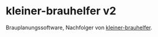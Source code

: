 # kleiner-brauhelfer v2
Brauplanungssoftware, Nachfolger von [kleiner-brauhelfer](http://github.com/Gremmel/kleiner-brauhelfer).
